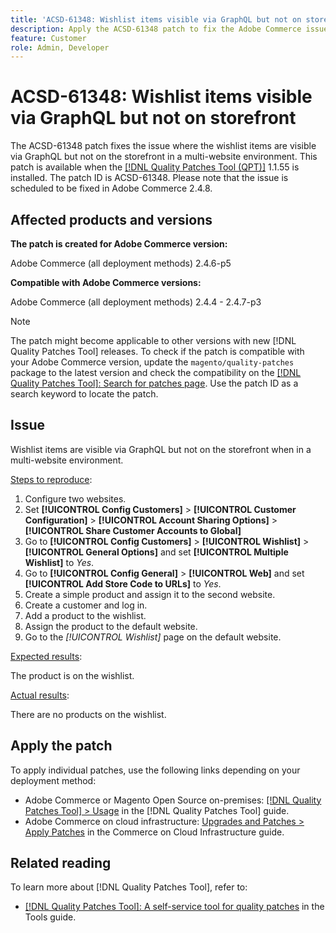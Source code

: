```yaml
---
title: 'ACSD-61348: Wishlist items visible via GraphQL but not on storefront'
description: Apply the ACSD-61348 patch to fix the Adobe Commerce issue where the wishlist items are visible via GraphQL but not on the storefront in a multi-website environment.
feature: Customer
role: Admin, Developer
---
```

# ACSD-61348: Wishlist items visible via GraphQL but not on storefront 

The ACSD-61348 patch fixes the issue where the wishlist items are visible via GraphQL but not on the storefront in a multi-website environment. This patch is available when the [[!DNL Quality Patches Tool (QPT)]](/help/tools/quality-patches-tool/quality-patches-tool-to-self-serve-quality-patches.md) 1.1.55 is installed. The patch ID is ACSD-61348. Please note that the issue is scheduled to be fixed in Adobe Commerce 2.4.8. 

## Affected products and versions

**The patch is created for Adobe Commerce version:**

Adobe Commerce (all deployment methods) 2.4.6-p5

**Compatible with Adobe Commerce versions:**

Adobe Commerce (all deployment methods) 2.4.4 - 2.4.7-p3


>[!NOTE]
>
>The patch might become applicable to other versions with new [!DNL Quality Patches Tool] releases. To check if the patch is compatible with your Adobe Commerce version, update the `magento/quality-patches` package to the latest version and check the compatibility on the [[!DNL Quality Patches Tool]: Search for patches page](https://experienceleague.adobe.com/tools/commerce-quality-patches/index.html). Use the patch ID as a search keyword to locate the patch.

## Issue

Wishlist items are visible via GraphQL but not on the storefront when in a multi-website environment.

<u>Steps to reproduce</u>:

1. Configure two websites.
1. Set **[!UICONTROL Config Customers]** > **[!UICONTROL Customer Configuration]** > **[!UICONTROL Account Sharing Options]** > **[!UICONTROL Share Customer Accounts to Global]**
1. Go to **[!UICONTROL Config Customers]** > **[!UICONTROL Wishlist]** > **[!UICONTROL General Options]** and set **[!UICONTROL Multiple Wishlist]** to *Yes*.
1. Go to **[!UICONTROL Config General]** > **[!UICONTROL Web]** and set **[!UICONTROL Add Store Code to URLs]** to *Yes*.
1. Create a simple product and assign it to the second website.
1. Create a customer and log in.
1. Add a product to the wishlist.
1. Assign the product to the default website.
1. Go to the *[!UICONTROL Wishlist]* page on the default website.


<u>Expected results</u>:

The product is on the wishlist.

<u>Actual results</u>:

There are no products on the wishlist.

## Apply the patch

To apply individual patches, use the following links depending on your deployment method:

* Adobe Commerce or Magento Open Source on-premises: [[!DNL Quality Patches Tool] > Usage](/help/tools/quality-patches-tool/usage.md) in the [!DNL Quality Patches Tool] guide.
* Adobe Commerce on cloud infrastructure: [Upgrades and Patches > Apply Patches](https://experienceleague.adobe.com/docs/commerce-cloud-service/user-guide/develop/upgrade/apply-patches.html) in the Commerce on Cloud Infrastructure guide.


## Related reading

To learn more about [!DNL Quality Patches Tool], refer to:

* [[!DNL Quality Patches Tool]: A self-service tool for quality patches](/help/tools/quality-patches-tool/quality-patches-tool-to-self-serve-quality-patches.md) in the Tools guide.
